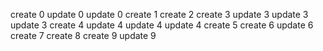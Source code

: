
create 0
update 0
update 0
create 1
create 2
create 3
update 3
update 3
update 3
create 4
update 4
update 4
update 4
create 5
create 6
update 6
create 7
create 8
create 9
update 9
